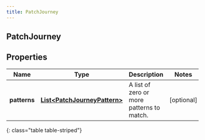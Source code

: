 ```yaml
---
title: PatchJourney
---
```

## PatchJourney


## Properties

| Name | Type | Description | Notes |
| ------------ | ------------- | ------------- | ------------- |
| **patterns** | <!----><!---->[**List&lt;PatchJourneyPattern&gt;**](PatchJourneyPattern.html)<!----> | A list of zero or more patterns to match. |  [optional] |
{: class="table table-striped"}



